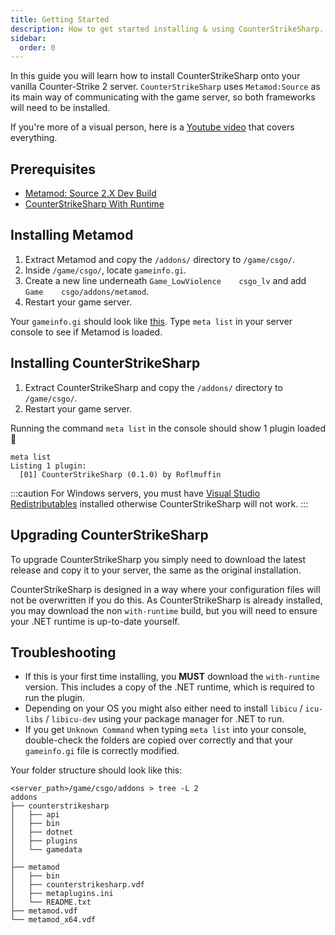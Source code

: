```yaml
---
title: Getting Started
description: How to get started installing & using CounterStrikeSharp.
sidebar:
  order: 0
---
```


In this guide you will learn how to install CounterStrikeSharp onto your vanilla Counter-Strike 2 server. `CounterStrikeSharp` uses `Metamod:Source` as its main way of communicating with the game server, so both frameworks will need to be installed.

If you're more of a visual person, here is a <a href="https://www.youtube.com/watch?v=FlsKzStHJuY" target="_blank">Youtube video</a> that covers everything.

## Prerequisites
- <a href="https://www.sourcemm.net/downloads.php/?branch=master" target="_blank">Metamod: Source 2.X Dev Build</a>
- <a href="https://github.com/roflmuffin/CounterStrikeSharp/releases" target="_blank">CounterStrikeSharp With Runtime</a>

## Installing Metamod

1. Extract Metamod and copy the `/addons/` directory to `/game/csgo/`.
2. Inside `/game/csgo/`, locate `gameinfo.gi`.
3. Create a new line underneath `Game_LowViolence    csgo_lv` and add `Game    csgo/addons/metamod`.
4. Restart your game server.

Your `gameinfo.gi` should look like <a href="../../images/gameinfogi-example.png" target="_blank">this</a>. Type `meta list` in your server console to see if Metamod is loaded.

## Installing CounterStrikeSharp

1. Extract CounterStrikeSharp and copy the `/addons/` directory to `/game/csgo/`.
2. Restart your game server.

Running the command `meta list` in the console should show 1 plugin loaded 🎉

```shell
meta list
Listing 1 plugin:
  [01] CounterStrikeSharp (0.1.0) by Roflmuffin
```

:::caution
For Windows servers, you must have <a href="https://aka.ms/vs/17/release/vc_redist.x64.exe" target="_blank">Visual Studio Redistributables</a> installed otherwise CounterStrikeSharp will not work.
:::

## Upgrading CounterStrikeSharp

To upgrade CounterStrikeSharp you simply need to download the latest release and copy it to your server, the same as the original installation. 

CounterStrikeSharp is designed in a way where your configuration files will not be overwritten if you do this. As CounterStrikeSharp is already installed, you may download the non `with-runtime` build, but you will need to ensure your .NET runtime is up-to-date yourself. 

## Troubleshooting

- If this is your first time installing, you **MUST** download the `with-runtime` version. This includes a copy of the .NET runtime, which is required to run the plugin.
- Depending on your OS you might also either need to install `libicu` / `icu-libs` / `libicu-dev` using your package manager for .NET to run.
- If you get `Unknown Command` when typing `meta list` into your console, double-check the folders are copied over correctly and that your `gameinfo.gi` file is correctly modified.

Your folder structure should look like this:

```shell
<server_path>/game/csgo/addons > tree -L 2
addons
├── counterstrikesharp
│   ├── api
│   ├── bin
│   ├── dotnet
│   ├── plugins
│   └── gamedata
│
├── metamod
│   ├── bin
│   ├── counterstrikesharp.vdf
│   ├── metaplugins.ini
│   └── README.txt
├── metamod.vdf
└── metamod_x64.vdf
```